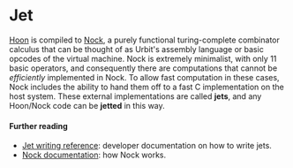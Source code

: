 # Jet

[Hoon](urbit-docs/glossary/hoon) is compiled to [Nock](urbit-docs/glossary/nock), a purely functional turing-complete combinator calculus that can be thought of as Urbit's assembly language or basic opcodes of the virtual machine. Nock is extremely minimalist, with only 11 basic operators, and consequently there are computations that cannot be *efficiently* implemented in Nock. To allow fast computation in these cases, Nock includes the ability to hand them off to a fast C implementation on the host system. These external implementations are called **jets**, and any Hoon/Nock code can be **jetted** in this way.

#### Further reading

- [Jet writing reference](urbit-docs/system/runtime/guides/jetting): developer documentation on how to write jets.
- [Nock documentation](urbit-docs/language/nock/reference/definition): how Nock works.
